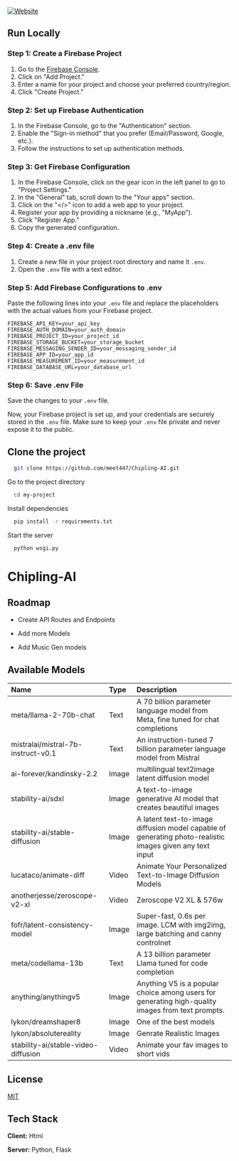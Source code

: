 ﻿
[![Website](https://i.ibb.co/C1v2F9q/chipling.png)](https://Chipling.xyz/)

## Run Locally


### Step 1: Create a Firebase Project

1. Go to the [Firebase Console](https://console.firebase.google.com/).
2. Click on "Add Project."
3. Enter a name for your project and choose your preferred country/region.
4. Click "Create Project."

### Step 2: Set up Firebase Authentication

1. In the Firebase Console, go to the "Authentication" section.
2. Enable the "Sign-in method" that you prefer (Email/Password, Google, etc.).
3. Follow the instructions to set up authentication methods.

### Step 3: Get Firebase Configuration

1. In the Firebase Console, click on the gear icon in the left panel to go to "Project Settings."
2. In the "General" tab, scroll down to the "Your apps" section.
3. Click on the "</>" icon to add a web app to your project.
4. Register your app by providing a nickname (e.g., "MyApp").
5. Click "Register App."
6. Copy the generated configuration.

### Step 4: Create a .env file

1. Create a new file in your project root directory and name it `.env`.
2. Open the `.env` file with a text editor.

### Step 5: Add Firebase Configurations to .env

Paste the following lines into your `.env` file and replace the placeholders with the actual values from your Firebase project.

```env
FIREBASE_API_KEY=your_api_key
FIREBASE_AUTH_DOMAIN=your_auth_domain
FIREBASE_PROJECT_ID=your_project_id
FIREBASE_STORAGE_BUCKET=your_storage_bucket
FIREBASE_MESSAGING_SENDER_ID=your_messaging_sender_id
FIREBASE_APP_ID=your_app_id
FIREBASE_MEASUREMENT_ID=your_measurement_id
FIREBASE_DATABASE_URL=your_database_url
```

### Step 6: Save .env File

Save the changes to your `.env` file.

Now, your Firebase project is set up, and your credentials are securely stored in the `.env` file. Make sure to keep your `.env` file private and never expose it to the public.


## Clone the project

```bash
  git clone https://github.com/meet447/Chipling-AI.git
```

Go to the project directory

```bash
  cd my-project
```

Install dependencies

```bash
  pip install -r requirements.txt 
```

Start the server

```bash
  python wsgi.py
```


# Chipling-AI



## Roadmap

- Create API Routes and Endpoints

- Add more Models

- Add Music Gen models


## Available Models


| Name      | Type     | Description                |
| :-------- | :------- | :------------------------- |
| meta/llama-2-70b-chat | Text |A 70 billion parameter language model from Meta, fine tuned for chat completions
mistralai/mistral-7b-instruct-v0.1|Text|An instruction-tuned 7 billion parameter language model from Mistral
|ai-forever/kandinsky-2.2|Image|multilingual text2image latent diffusion model
|stability-ai/sdxl|Image|A text-to-image generative AI model that creates beautiful images
|stability-ai/stable-diffusion|Image|A latent text-to-image diffusion model capable of generating photo-realistic images given any text input
|lucataco/animate-diff|Video|Animate Your Personalized Text-to-Image Diffusion Models
|anotherjesse/zeroscope-v2-xl|Video|Zeroscope V2 XL & 576w|
|fofr/latent-consistency-model|Image|Super-fast, 0.6s per image. LCM with img2img, large batching and canny controlnet|
|meta/codellama-13b|Text|A 13 billion parameter Llama tuned for code completion|
|anything/anythingv5|Image|Anything V5 is a popular choice among users for generating high-quality images from text prompts.|
|lykon/dreamshaper8|Image|One of the best models|
|lykon/absolutereality|Image|Genrate Realistic Images|
|stability-ai/stable-video-diffusion|Video|Animate your fav images to short vids|


## License

[MIT](https://choosealicense.com/licenses/mit/)


## Tech Stack

**Client:** Html

**Server:** Python, Flask

